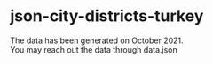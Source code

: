 # json-city-districts-turkey

<div> The data has been generated on October 2021. </div>
<div> You may reach out the data through data.json </div>
